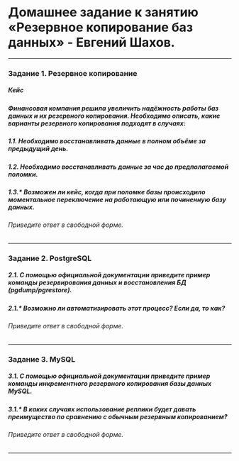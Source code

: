 # Домашнее задание к занятию «Резервное копирование баз данных» - Евгений Шахов.
---
### Задание 1. Резервное копирование
##### Кейс
##### Финансовая компания решила увеличить надёжность работы баз данных и их резервного копирования. Необходимо описать, какие варианты резервного копирования подходят в случаях:
##### 1.1. Необходимо восстанавливать данные в полном объёме за предыдущий день.
##### 1.2. Необходимо восстанавливать данные за час до предполагаемой поломки.
##### 1.3.* Возможен ли кейс, когда при поломке базы происходило моментальное переключение на работающую или починенную базу данных.
###### Приведите ответ в свободной форме.


---
### Задание 2. PostgreSQL
##### 2.1. С помощью официальной документации приведите пример команды резервирования данных и восстановления БД (pgdump/pgrestore).
##### 2.1.* Возможно ли автоматизировать этот процесс? Если да, то как?
###### Приведите ответ в свободной форме.


---
### Задание 3. MySQL
##### 3.1. С помощью официальной документации приведите пример команды инкрементного резервного копирования базы данных MySQL.
##### 3.1.* В каких случаях использование реплики будет давать преимущество по сравнению с обычным резервным копированием?
###### Приведите ответ в свободной форме.


---
